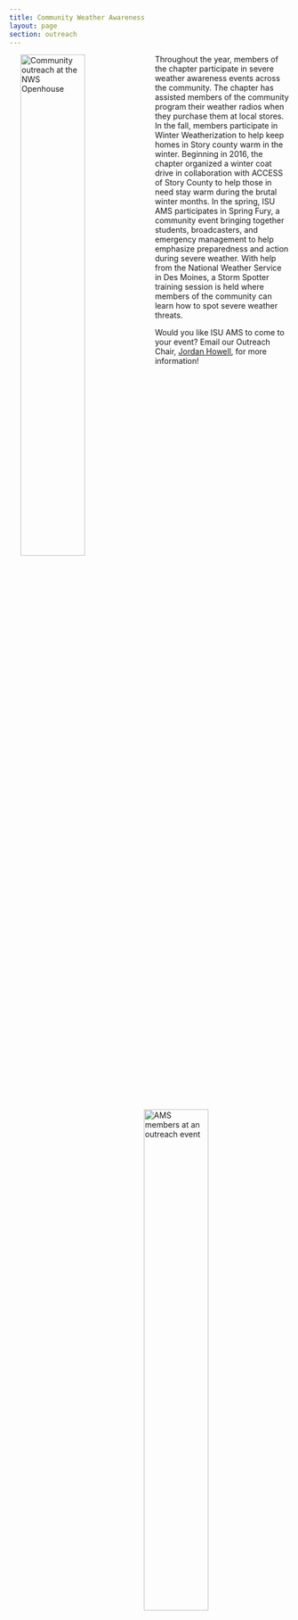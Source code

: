 ```yaml
---
title: Community Weather Awareness
layout: page
section: outreach
---
```

<img src="{{ site.baseurl }}/uploads/images/IMG_7945%5B7435%5D.jpg?raw=true" alt="Community outreach at the NWS Openhouse" style="width: 48%; padding-left: 20px; padding-bottom: 20px; float: left;">
<img src="{{ site.baseurl }}/uploads/images/community2.jpg?raw=true" alt="AMS members at an outreach event" style="width: 48%; padding-right: 20px; padding-bottom: 20px; float: right;">
Throughout the year, members of the chapter participate in severe weather awareness events across the community. The chapter has assisted members of the community program their weather radios when they purchase them at local stores. In the fall, members participate in Winter Weatherization to help keep homes in Story county warm in the winter. Beginning in 2016, the chapter organized a winter coat drive in collaboration with ACCESS of Story County to help those in need stay warm during the brutal winter months. In the spring, ISU AMS participates in Spring Fury, a community event bringing together students, broadcasters, and emergency management to help emphasize preparedness and action during severe weather. With help from the National Weather Service in Des Moines, a Storm Spotter training session is held where members of the community can learn how to spot severe weather threats. 

Would you like ISU AMS to come to your event? Email our Outreach Chair, <a href="mailto:outreach.isuams@iastate.edu">Jordan Howell</a>, for more information!

